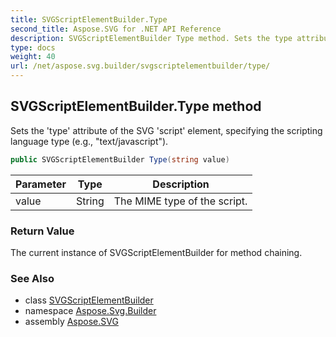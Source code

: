 ```yaml
---
title: SVGScriptElementBuilder.Type
second_title: Aspose.SVG for .NET API Reference
description: SVGScriptElementBuilder Type method. Sets the type attribute of the SVG script element specifying the scripting language type e.g. text/javascript
type: docs
weight: 40
url: /net/aspose.svg.builder/svgscriptelementbuilder/type/
---
```

## SVGScriptElementBuilder.Type method

Sets the 'type' attribute of the SVG 'script' element, specifying the scripting language type (e.g., "text/javascript").

```csharp
public SVGScriptElementBuilder Type(string value)
```

| Parameter | Type | Description |
| --- | --- | --- |
| value | String | The MIME type of the script. |

### Return Value

The current instance of SVGScriptElementBuilder for method chaining.

### See Also

* class [SVGScriptElementBuilder](../)
* namespace [Aspose.Svg.Builder](../../../aspose.svg.builder/)
* assembly [Aspose.SVG](../../../)
